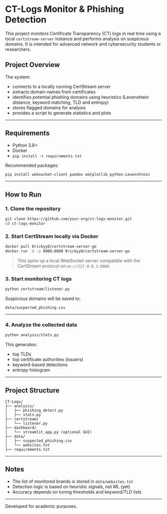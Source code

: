 # CT-Logs Monitor & Phishing Detection

This project monitors Certificate Transparency (CT) logs in real time using a local `certstream-server` instance and performs analysis on suspicious domains. It is intended for advanced network and cybersecurity students or researchers.

## Project Overview

The system:
- connects to a locally running CertStream server
- extracts domain names from certificates
- identifies potential phishing domains using heuristics (Levenshtein distance, keyword matching, TLD and entropy)
- stores flagged domains for analysis
- provides a script to generate statistics and plots

---

## Requirements

- Python 3.8+
- Docker
- `pip install -r requirements.txt`

Recommended packages:
```bash
pip install websocket-client pandas matplotlib python-Levenshtein
```

---

## How to Run

### 1. Clone the repository

```bash
git clone https://github.com/your-org/ct-logs-monitor.git
cd ct-logs-monitor
```

### 2. Start CertStream locally via Docker

```bash
docker pull 0rickyy0/certstream-server-go
docker run -d -p 8080:8080 0rickyy0/certstream-server-go
```

> This spins up a local WebSocket server compatible with the CertStream protocol on `ws://127.0.0.1:8080`.

### 3. Start monitoring CT logs

```bash
python certstream/listener.py
```

Suspicious domains will be saved to:

```
data/suspected_phishing.csv
```

---

### 4. Analyze the collected data

```bash
python analysis/stats.py
```

This generates:
- top TLDs
- top certificate authorities (issuers)
- keyword-based detections
- entropy histogram

---

## Project Structure

```
CT-Logs/
├── analysis/
│   ├── phishing_detect.py
│   ├── stats.py
├── certstream/
│   └── listener.py
├── dashboard/
│   └── streamlit_app.py (optional GUI)
├── data/
│   ├── suspected_phishing.csv
│   └── websites.txt
├── requirements.txt
```

---

## Notes

- The list of monitored brands is stored in `data/websites.txt`
- Detection logic is based on heuristic signals, not ML (yet)
- Accuracy depends on tuning thresholds and keyword/TLD lists

---

 Developed for academic purposes.